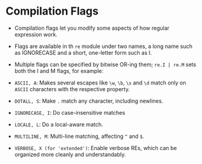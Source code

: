 # Compilation Flags

- Compilation flags let you modify some aspects of how regular expression work. 
- Flags are available in th `re` module under two names, a long name such as IGNORECASE and a short, one-letter form such as I.
- Multiple flags can be specified by bitwise OR-ing them; `re.I | re.M` sets both the I and M flags, for example:

- `ASCII, A`: Makes several escapes like `\w`, `\b`, `\s` and `\d` match only on `ASCII` characters with the respective property.
- `DOTALL, S`: Make `.` match any character, including newlines.
- `IGNORECASE, I`: Do case-insensitive matches
- `LOCALE, L`: Do a local-aware match.
- `MULTILINE, M`: Multi-line matching, affecting `^` and `$`.
- `VERBOSE, X (for 'extended')`: Enable verbose REs, which can be organized more cleanly and understandably.

